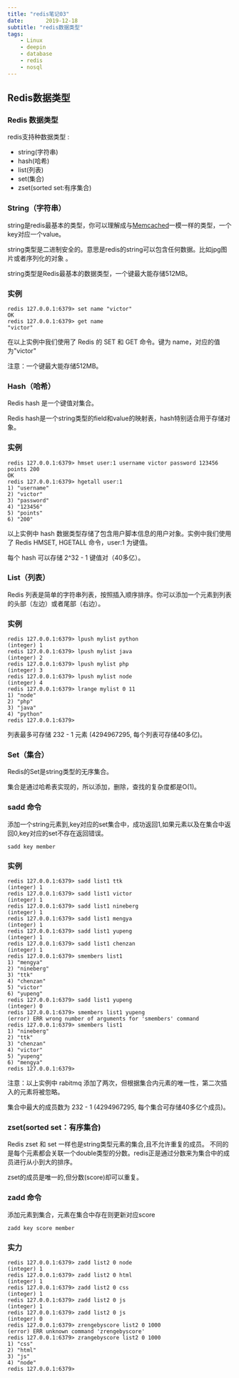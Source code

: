 ```yaml
---
title: "redis笔记03"
date:       2019-12-18
subtitle: "redis数据类型"
tags:
	- Linux
	- deepin
	- database
	- redis
	- nosql
---
```

  
  
  








## Redis数据类型
### Redis 数据类型
redis支持种数据类型 : 
- string(字符串)
- hash(哈希)
- list(列表)
- set(集合)
- zset(sorted set:有序集合)


### String（字符串）
string是redis最基本的类型，你可以理解成与[Memcached](https://www.runoob.com/memcached/memcached-tutorial.html)一模一样的类型，一个key对应一个value。

string类型是二进制安全的。意思是redis的string可以包含任何数据。比如jpg图片或者序列化的对象 。

string类型是Redis最基本的数据类型，一个键最大能存储512MB。

### 实例

```
redis 127.0.0.1:6379> set name "victor"
OK
redis 127.0.0.1:6379> get name
"victor"
```

在以上实例中我们使用了 Redis 的 SET 和 GET 命令。键为 name，对应的值为"victor"

注意：一个键最大能存储512MB。


### Hash（哈希）
Redis hash 是一个键值对集合。

Redis hash是一个string类型的field和value的映射表，hash特别适合用于存储对象。

### 实例

```
redis 127.0.0.1:6379> hmset user:1 username victor password 123456 points 200
OK
redis 127.0.0.1:6379> hgetall user:1
1) "username"
2) "victor"
3) "password"
4) "123456"
5) "points"
6) "200"
```
以上实例中 hash 数据类型存储了包含用户脚本信息的用户对象。实例中我们使用了 Redis HMSET, HGETALL 命令，user:1 为键值。

每个 hash 可以存储 2^32 - 1 键值对（40多亿）。
### List（列表）
Redis 列表是简单的字符串列表，按照插入顺序排序。你可以添加一个元素到列表的头部（左边）或者尾部（右边）。
### 实例

```
redis 127.0.0.1:6379> lpush mylist python
(integer) 1
redis 127.0.0.1:6379> lpush mylist java
(integer) 2
redis 127.0.0.1:6379> lpush mylist php
(integer) 3
redis 127.0.0.1:6379> lpush mylist node
(integer) 4
redis 127.0.0.1:6379> lrange mylist 0 11
1) "node"
2) "php"
3) "java"
4) "python"
redis 127.0.0.1:6379>
```
列表最多可存储 232 - 1 元素 (4294967295, 每个列表可存储40多亿)。
### Set（集合）
Redis的Set是string类型的无序集合。

集合是通过哈希表实现的，所以添加，删除，查找的复杂度都是O(1)。
### sadd 命令
添加一个string元素到,key对应的set集合中，成功返回1,如果元素以及在集合中返回0,key对应的set不存在返回错误。

```
sadd key member
```

### 实例

```
redis 127.0.0.1:6379> sadd list1 ttk
(integer) 1
redis 127.0.0.1:6379> sadd list1 victor
(integer) 1
redis 127.0.0.1:6379> sadd list1 nineberg
(integer) 1
redis 127.0.0.1:6379> sadd list1 mengya
(integer) 1
redis 127.0.0.1:6379> sadd list1 yupeng
(integer) 1
redis 127.0.0.1:6379> sadd list1 chenzan
(integer) 1
redis 127.0.0.1:6379> smembers list1
1) "mengya"
2) "nineberg"
3) "ttk"
4) "chenzan"
5) "victor"
6) "yupeng"
redis 127.0.0.1:6379> sadd list1 yupeng
(integer) 0
redis 127.0.0.1:6379> smembers list1 yupeng
(error) ERR wrong number of arguments for 'smembers' command
redis 127.0.0.1:6379> smembers list1
1) "nineberg"
2) "ttk"
3) "chenzan"
4) "victor"
5) "yupeng"
6) "mengya"
redis 127.0.0.1:6379>
```

注意：以上实例中 rabitmq 添加了两次，但根据集合内元素的唯一性，第二次插入的元素将被忽略。

集合中最大的成员数为 232 - 1 (4294967295, 每个集合可存储40多亿个成员)。

### zset(sorted set：有序集合)
Redis zset 和 set 一样也是string类型元素的集合,且不允许重复的成员。
不同的是每个元素都会关联一个double类型的分数。redis正是通过分数来为集合中的成员进行从小到大的排序。

zset的成员是唯一的,但分数(score)却可以重复。
### zadd 命令
添加元素到集合，元素在集合中存在则更新对应score

```
zadd key score member 
```
### 实力

```
redis 127.0.0.1:6379> zadd list2 0 node
(integer) 1
redis 127.0.0.1:6379> zadd list2 0 html
(integer) 1
redis 127.0.0.1:6379> zadd list2 0 css
(integer) 1
redis 127.0.0.1:6379> zadd list2 0 js
(integer) 1
redis 127.0.0.1:6379> zadd list2 0 js
(integer) 0
redis 127.0.0.1:6379> zrengebyscore list2 0 1000
(error) ERR unknown command 'zrengebyscore'
redis 127.0.0.1:6379> zrangebyscore list2 0 1000
1) "css"
2) "html"
3) "js"
4) "node"
redis 127.0.0.1:6379>
```